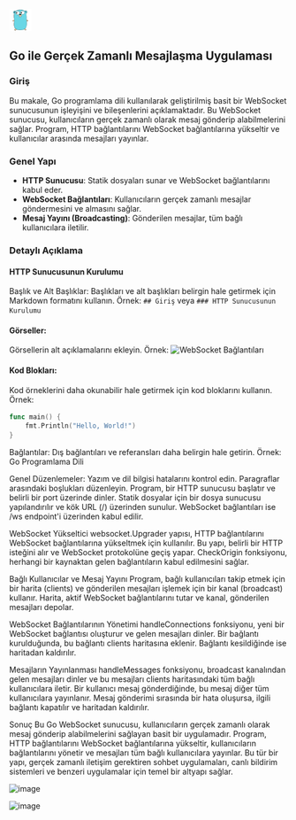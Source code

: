 <a href="https://golang.org/" target="_blank" rel="noreferrer"> 
    <img src="https://raw.githubusercontent.com/devicons/devicon/master/icons/go/go-original.svg" alt="golang" width="40" height="40"/> 
</a>
<br>

## Go ile Gerçek Zamanlı Mesajlaşma Uygulaması

### Giriş
Bu makale, Go programlama dili kullanılarak geliştirilmiş basit bir WebSocket sunucusunun işleyişini ve bileşenlerini açıklamaktadır. Bu WebSocket sunucusu, kullanıcıların gerçek zamanlı olarak mesaj gönderip alabilmelerini sağlar. Program, HTTP bağlantılarını WebSocket bağlantılarına yükseltir ve kullanıcılar arasında mesajları yayınlar.

### Genel Yapı
- **HTTP Sunucusu**: Statik dosyaları sunar ve WebSocket bağlantılarını kabul eder.
- **WebSocket Bağlantıları**: Kullanıcıların gerçek zamanlı mesajlar göndermesini ve almasını sağlar.
- **Mesaj Yayını (Broadcasting)**: Gönderilen mesajlar, tüm bağlı kullanıcılara iletilir.

### Detaylı Açıklama

#### HTTP Sunucusunun Kurulumu


Başlık ve Alt Başlıklar:
Başlıkları ve alt başlıkları belirgin hale getirmek için Markdown formatını kullanın.
Örnek: `## Giriş` veya `### HTTP Sunucusunun Kurulumu`

#### Görseller:
Görsellerin alt açıklamalarını ekleyin.
Örnek: ![WebSocket Bağlantıları](https://github.com/user-attachments/assets/ead9c75f-e655-4e9c-9e24-be906a4457bd)

#### Kod Blokları:
Kod örneklerini daha okunabilir hale getirmek için kod bloklarını kullanın.
Örnek:
```go
func main() {
    fmt.Println("Hello, World!")
}
```



Bağlantılar:
Dış bağlantıları ve referansları daha belirgin hale getirin. Örnek: Go Programlama Dili

Genel Düzenlemeler:
Yazım ve dil bilgisi hatalarını kontrol edin.
Paragraflar arasındaki boşlukları düzenleyin.
Program, bir HTTP sunucusu başlatır ve belirli bir port üzerinde dinler. Statik dosyalar için bir dosya sunucusu yapılandırılır ve kök URL (/) üzerinden sunulur. WebSocket bağlantıları ise /ws endpoint'i üzerinden kabul edilir.

WebSocket Yükseltici
websocket.Upgrader yapısı, HTTP bağlantılarını WebSocket bağlantılarına yükseltmek için kullanılır. Bu yapı, belirli bir HTTP isteğini alır ve WebSocket protokolüne geçiş yapar. CheckOrigin fonksiyonu, herhangi bir kaynaktan gelen bağlantıların kabul edilmesini sağlar.

Bağlı Kullanıcılar ve Mesaj Yayını
Program, bağlı kullanıcıları takip etmek için bir harita (clients) ve gönderilen mesajları işlemek için bir kanal (broadcast) kullanır. Harita, aktif WebSocket bağlantılarını tutar ve kanal, gönderilen mesajları depolar.

WebSocket Bağlantılarının Yönetimi
handleConnections fonksiyonu, yeni bir WebSocket bağlantısı oluşturur ve gelen mesajları dinler. Bir bağlantı kurulduğunda, bu bağlantı clients haritasına eklenir. Bağlantı kesildiğinde ise haritadan kaldırılır.

Mesajların Yayınlanması
handleMessages fonksiyonu, broadcast kanalından gelen mesajları dinler ve bu mesajları clients haritasındaki tüm bağlı kullanıcılara iletir. Bir kullanıcı mesaj gönderdiğinde, bu mesaj diğer tüm kullanıcılara yayınlanır. Mesaj gönderimi sırasında bir hata oluşursa, ilgili bağlantı kapatılır ve haritadan kaldırılır.

Sonuç
Bu Go WebSocket sunucusu, kullanıcıların gerçek zamanlı olarak mesaj gönderip alabilmelerini sağlayan basit bir uygulamadır. Program, HTTP bağlantılarını WebSocket bağlantılarına yükseltir, kullanıcıların bağlantılarını yönetir ve mesajları tüm bağlı kullanıcılara yayınlar. Bu tür bir yapı, gerçek zamanlı iletişim gerektiren sohbet uygulamaları, canlı bildirim sistemleri ve benzeri uygulamalar için temel bir altyapı sağlar.



![image](https://github.com/user-attachments/assets/d92cf0d7-61f0-4ef5-8bf8-4f232f3f1166)

![image](https://github.com/user-attachments/assets/30727dcf-4ebb-4801-ab1c-de7fe3ffc423)


